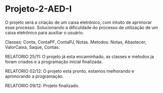 # Projeto-2-AED-I
O projeto será a criação de um caixa eletrônico, com intuito de aprimorar esse processo.
Solucionando a dificuldade do processo de utilização de um caixa eletrônico para auxiliar o usuário.

Classes: Conta, ContaPF, ContaPJ, Notas.
Metodos: Notas, Abastecer, ValorCaixa, Saque, Contas.

RELATORIO 25/11: 
O projeto já esta encaminhado, as classes e metodos ja foram criados e a programação inicial finalizada.

RELATORIO 02/12: 
O projeto esta pronto, estamos melhorando e aprimorando a programação.

RELATORIO 09/12: 
Projeto finalizado.
